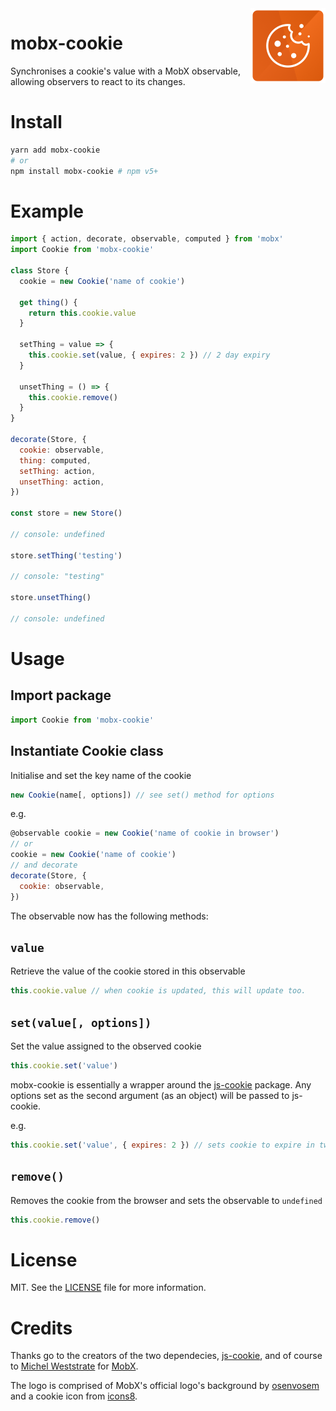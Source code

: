 <img src="logo/mobx-cookie2.png" alt="logo" height="120" width="120" align="right" />

# mobx-cookie

Synchronises a cookie's value with a MobX observable, allowing observers to
react to its changes.

# Install

```bash
yarn add mobx-cookie
# or
npm install mobx-cookie # npm v5+
```

# Example

```js
import { action, decorate, observable, computed } from 'mobx'
import Cookie from 'mobx-cookie'

class Store {
  cookie = new Cookie('name of cookie')

  get thing() {
    return this.cookie.value
  }

  setThing = value => {
    this.cookie.set(value, { expires: 2 }) // 2 day expiry
  }

  unsetThing = () => {
    this.cookie.remove()
  }
}

decorate(Store, {
  cookie: observable,
  thing: computed,
  setThing: action,
  unsetThing: action,
})

const store = new Store()

// console: undefined

store.setThing('testing')

// console: "testing"

store.unsetThing()

// console: undefined
```

# Usage

## Import package

```js
import Cookie from 'mobx-cookie'
```

## Instantiate Cookie class

Initialise and set the key name of the cookie

```js
new Cookie(name[, options]) // see set() method for options
```

e.g.

```js
@observable cookie = new Cookie('name of cookie in browser')
// or
cookie = new Cookie('name of cookie')
// and decorate
decorate(Store, {
  cookie: observable,
})
```

The observable now has the following methods:

## `value`

Retrieve the value of the cookie stored in this observable

```js
this.cookie.value // when cookie is updated, this will update too.
```

## `set(value[, options])`

Set the value assigned to the observed cookie

```js
this.cookie.set('value')
```

mobx-cookie is essentially a wrapper around the
[js-cookie](https://github.com/js-cookie/js-cookie) package. Any options set as
the second argument (as an object) will be passed to js-cookie.

e.g.

```js
this.cookie.set('value', { expires: 2 }) // sets cookie to expire in two days.
```

## `remove()`

Removes the cookie from the browser and sets the observable to `undefined`

```js
this.cookie.remove()
```

# License

MIT. See the
[LICENSE](https://github.com/will-stone/mobx-cookie/blob/master/LICENSE) file
for more information.

# Credits

Thanks go to the creators of the two dependecies,
[js-cookie](https://github.com/js-cookie/js-cookie), and of course to
[Michel Weststrate](https://github.com/mweststrate) for
[MobX](https://mobx.js.org/).

The logo is comprised of MobX's official logo's background by
[osenvosem](https://github.com/osenvosem) and a cookie icon from
[icons8](https://icons8.com).
